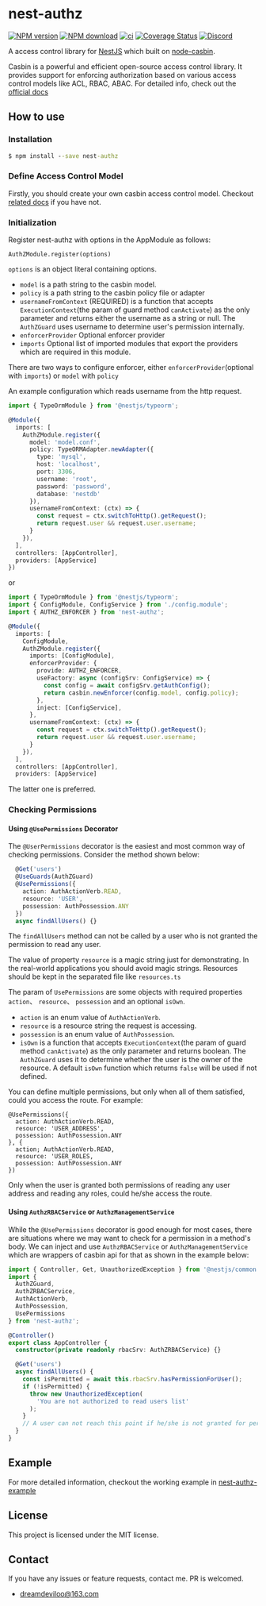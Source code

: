 # nest-authz

[![NPM version][npm-image]][npm-url]
[![NPM download][download-image]][download-url]
[![ci](https://github.com/node-casbin/nest-authz/actions/workflows/ci.yml/badge.svg)](https://github.com/node-casbin/nest-authz/actions/workflows/ci.yml)
[![Coverage Status](https://coveralls.io/repos/github/node-casbin/nest-authz/badge.svg?branch=master)](https://coveralls.io/github/node-casbin/nest-authz?branch=master)
[![Discord](https://img.shields.io/discord/1022748306096537660?logo=discord&label=discord&color=5865F2)](https://discord.gg/S5UjpzGZjN)

[npm-image]: https://img.shields.io/npm/v/nest-authz.svg?style=flat-square
[npm-url]: https://npmjs.org/package/nest-authz
[download-image]: https://img.shields.io/npm/dm/nest-authz.svg?style=flat-square
[download-url]: https://npmjs.org/package/nest-authz

A access control library for [NestJS](https://nestjs.com/) which built on [node-casbin](https://github.com/casbin/node-casbin).

Casbin is a powerful and efficient open-source access control library. It provides support for enforcing authorization based on various access control models like ACL, RBAC, ABAC. For detailed info, check out the [official docs](https://casbin.org/)

## How to use

### Installation

```bat
$ npm install --save nest-authz
```

### Define Access Control Model

Firstly, you should create your own casbin access control model. Checkout [related docs](https://github.com/casbin/node-casbin#supported-models) if you have not.

### Initialization

Register nest-authz with options in the AppModule as follows:

```
AuthZModule.register(options)
```

`options` is an object literal containing options.

- `model` is a path string to the casbin model.
- `policy` is a path string to the casbin policy file or adapter
- `usernameFromContext` (REQUIRED) is a function that accepts `ExecutionContext`(the param of guard method `canActivate`) as the only parameter and returns either the username as a string or null. The `AuthZGuard` uses username to determine user's permission internally.
- `enforcerProvider` Optional enforcer provider
- `imports` Optional list of imported modules that export the providers which   are required in this module.

There are two ways to configure enforcer, either `enforcerProvider`(optional with `imports`) or `model` with `policy`

An example configuration which reads username from the http request.

```typescript
import { TypeOrmModule } from '@nestjs/typeorm';

@Module({
  imports: [
    AuthZModule.register({
      model: 'model.conf',
      policy: TypeORMAdapter.newAdapter({
        type: 'mysql',
        host: 'localhost',
        port: 3306,
        username: 'root',
        password: 'password',
        database: 'nestdb'
      }),
      usernameFromContext: (ctx) => {
        const request = ctx.switchToHttp().getRequest();
        return request.user && request.user.username;
      }
    }),
  ],
  controllers: [AppController],
  providers: [AppService]
})
```

or

```typescript
import { TypeOrmModule } from '@nestjs/typeorm';
import { ConfigModule, ConfigService } from './config.module';
import { AUTHZ_ENFORCER } from 'nest-authz';

@Module({
  imports: [
    ConfigModule,
    AuthZModule.register({
      imports: [ConfigModule],
      enforcerProvider: {
        provide: AUTHZ_ENFORCER,
        useFactory: async (configSrv: ConfigService) => {
          const config = await configSrv.getAuthConfig();
          return casbin.newEnforcer(config.model, config.policy);
        },
        inject: [ConfigService],
      },
      usernameFromContext: (ctx) => {
        const request = ctx.switchToHttp().getRequest();
        return request.user && request.user.username;
      }
    }),
  ],
  controllers: [AppController],
  providers: [AppService]
```

The latter one is preferred.

### Checking Permissions

#### Using `@UsePermissions` Decorator

The `@UserPermissions` decorator is the easiest and most common way of checking permissions. Consider the method shown below:

```typescript
  @Get('users')
  @UseGuards(AuthZGuard)
  @UsePermissions({
    action: AuthActionVerb.READ,
    resource: 'USER',
    possession: AuthPossession.ANY
  })
  async findAllUsers() {}

```

The `findAllUsers` method can not be called by a user who is not granted the permission to read any user.

The value of property `resource` is a magic string just for demonstrating. In the real-world applications you should avoid magic strings. Resources should be kept in the separated file like `resources.ts`

The param of `UsePermissions` are some objects with required properties `action`、 `resource`、 `possession` and an optional `isOwn`.

- `action` is an enum value of `AuthActionVerb`.
- `resource` is a resource string the request is accessing.
- `possession` is an enum value of `AuthPossession`.
- `isOwn` is a function that accepts `ExecutionContext`(the param of guard method `canActivate`) as the only parameter and returns boolean. The `AuthZGuard` uses it to determine whether the user is the owner of the resource. A default `isOwn` function which returns `false` will be used if not defined.

You can define multiple permissions, but only when all of them satisfied, could you access the route. For example:

```
@UsePermissions({
  action: AuthActionVerb.READ,
  resource: 'USER_ADDRESS',
  possession: AuthPossession.ANY
}, {
  action; AuthActionVerb.READ,
  resource: 'USER_ROLES,
  possession: AuthPossession.ANY
})
```

Only when the user is granted both permissions of reading any user address and reading any roles, could he/she access the route.

#### Using `AuthzRBACService` or `AuthzManagementService`

While the `@UsePermissions` decorator is good enough for most cases, there are situations where we may want to check for a permission in a method's body. We can inject and use `AuthzRBACService` or `AuthzManagementService` which are wrappers of casbin api for that as shown in the example below:

```typescript
import { Controller, Get, UnauthorizedException } from '@nestjs/common';
import {
  AuthZGuard,
  AuthZRBACService,
  AuthActionVerb,
  AuthPossession,
  UsePermissions
} from 'nest-authz';

@Controller()
export class AppController {
  constructor(private readonly rbacSrv: AuthZRBACService) {}

  @Get('users')
  async findAllUsers() {
    const isPermitted = await this.rbacSrv.hasPermissionForUser();
    if (!isPermitted) {
      throw new UnauthorizedException(
        'You are not authorized to read users list'
      );
    }
    // A user can not reach this point if he/she is not granted for permission read users
  }
}
```

## Example

For more detailed information, checkout the working example in
[nest-authz-example](https://github.com/node-casbin/nest-authz-example)

## License

This project is licensed under the MIT license.

## Contact

If you have any issues or feature requests, contact me. PR is welcomed.

- dreamdeviloo@163.com

